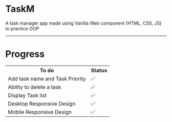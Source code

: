# TaskM
A task manager app made using Vanilla Web component (HTML, CSS, JS) to practice OOP
<hr>
<h1>Progress</h1>
<table>
<tr>
<th>To do</th>
<th>Status</th>
</tr>
<tr>
<td>Add task name and Task Priority</td>
<td>✅</td>
</tr>
<tr>
<td>Ability to delete a task</td>
<td>✅</td>
</tr>
<tr>
<td>Display Task list</td>
<td>✅</td>
</tr>
<tr>
<td>Desktop Responsive Design</td>
<td>✅</td>
</tr>
<tr>
<td>Mobile Responsive Design</td>
<td>✅</td>
</tr>
</table>